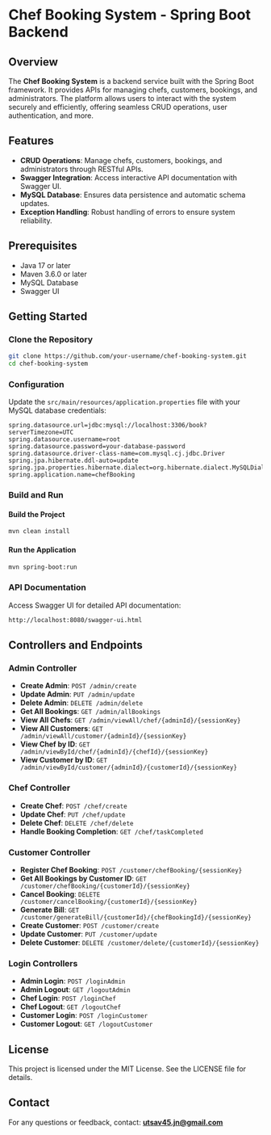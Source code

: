 
# Chef Booking System - Spring Boot Backend

## Overview
The **Chef Booking System** is a backend service built with the Spring Boot framework. It provides APIs for managing chefs, customers, bookings, and administrators. The platform allows users to interact with the system securely and efficiently, offering seamless CRUD operations, user authentication, and more.

## Features
- **CRUD Operations**: Manage chefs, customers, bookings, and administrators through RESTful APIs.
- **Swagger Integration**: Access interactive API documentation with Swagger UI.
- **MySQL Database**: Ensures data persistence and automatic schema updates.
- **Exception Handling**: Robust handling of errors to ensure system reliability.

## Prerequisites
- Java 17 or later
- Maven 3.6.0 or later
- MySQL Database
- Swagger UI

## Getting Started

### Clone the Repository
```bash
git clone https://github.com/your-username/chef-booking-system.git
cd chef-booking-system
```

### Configuration
Update the `src/main/resources/application.properties` file with your MySQL database credentials:
```properties
spring.datasource.url=jdbc:mysql://localhost:3306/book?serverTimezone=UTC
spring.datasource.username=root
spring.datasource.password=your-database-password
spring.datasource.driver-class-name=com.mysql.cj.jdbc.Driver
spring.jpa.hibernate.ddl-auto=update
spring.jpa.properties.hibernate.dialect=org.hibernate.dialect.MySQLDialect
spring.application.name=chefBooking
```

### Build and Run

#### Build the Project
```bash
mvn clean install
```

#### Run the Application
```bash
mvn spring-boot:run
```

### API Documentation
Access Swagger UI for detailed API documentation:
```bash
http://localhost:8080/swagger-ui.html
```

## Controllers and Endpoints

### Admin Controller
- **Create Admin**: `POST /admin/create`
- **Update Admin**: `PUT /admin/update`
- **Delete Admin**: `DELETE /admin/delete`
- **Get All Bookings**: `GET /admin/allBookings`
- **View All Chefs**: `GET /admin/viewAll/chef/{adminId}/{sessionKey}`
- **View All Customers**: `GET /admin/viewAll/customer/{adminId}/{sessionKey}`
- **View Chef by ID**: `GET /admin/viewById/chef/{adminId}/{chefId}/{sessionKey}`
- **View Customer by ID**: `GET /admin/viewById/customer/{adminId}/{customerId}/{sessionKey}`

### Chef Controller
- **Create Chef**: `POST /chef/create`
- **Update Chef**: `PUT /chef/update`
- **Delete Chef**: `DELETE /chef/delete`
- **Handle Booking Completion**: `GET /chef/taskCompleted`

### Customer Controller
- **Register Chef Booking**: `POST /customer/chefBooking/{sessionKey}`
- **Get All Bookings by Customer ID**: `GET /customer/chefBooking/{customerId}/{sessionKey}`
- **Cancel Booking**: `DELETE /customer/cancelBooking/{customerId}/{sessionKey}`
- **Generate Bill**: `GET /customer/generateBill/{customerId}/{chefBookingId}/{sessionKey}`
- **Create Customer**: `POST /customer/create`
- **Update Customer**: `PUT /customer/update`
- **Delete Customer**: `DELETE /customer/delete/{customerId}/{sessionKey}`

### Login Controllers
- **Admin Login**: `POST /loginAdmin`
- **Admin Logout**: `GET /logoutAdmin`
- **Chef Login**: `POST /loginChef`
- **Chef Logout**: `GET /logoutChef`
- **Customer Login**: `POST /loginCustomer`
- **Customer Logout**: `GET /logoutCustomer`

## License
This project is licensed under the MIT License. See the LICENSE file for details.

## Contact
For any questions or feedback, contact: **[utsav45.jn@gmail.com](mailto:utsav45.jn@gmail.com)**

